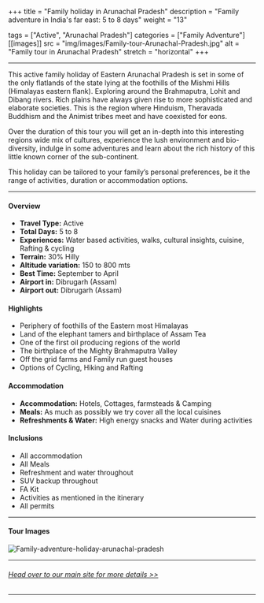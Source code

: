 +++
title = "Family holiday in Arunachal Pradesh"
description = "Family adventure in India's far east: 5 to 8 days"
weight = "13"

tags = ["Active", "Arunachal Pradesh"]
categories = ["Family Adventure"]
[[images]]
  src = "img/images/Family-tour-Arunachal-Pradesh.jpg"
  alt = "Family tour in Arunachal Pradesh"
  stretch = "horizontal"
+++

---
This active family holiday of Eastern Arunachal Pradesh is set in some of the only flatlands of the state lying at the foothills of the Mishmi Hills (Himalayas eastern flank). Exploring around the Brahmaputra, Lohit and Dibang rivers. Rich plains have always given rise to more sophisticated and elaborate societies. This is the region where Hinduism, Theravada Buddhism and the Animist tribes meet and have coexisted for eons.

Over the duration of this tour you will get an in-depth into this interesting regions wide mix of cultures, experience the lush environment and bio-diversity, indulge in some adventures and learn about the rich history of this little known corner of the sub-continent.

This holiday can be tailored to your family’s personal preferences, be it the range of activities, duration or accommodation options.
<!--more-->

---



#### Overview

* **Travel Type:** Active
* **Total Days:** 5 to 8
* **Experiences:** Water based activities, walks, cultural insights, cuisine, Rafting & cycling
* **Terrain:** 30% Hilly 
* **Altitude variation:** 150 to 800 mts
* **Best Time:** September to April
* **Airport in:** Dibrugarh (Assam)
* **Airport out:** Dibrugarh (Assam)


#### Highlights

* Periphery of foothills of the Eastern most Himalayas
* Land of the elephant tamers and birthplace of Assam Tea
* One of the first oil producing regions of the world
* The birthplace of the Mighty Brahmaputra Valley
* Off the grid farms and Family run guest houses
* Options of Cycling, Hiking and Rafting



#### Accommodation

* **Accommodation:**  Hotels, Cottages, farmsteads & Camping
* **Meals:** As much as possibly we try cover all the local cuisines
* **Refreshments & Water:** High energy snacks and Water during activities

#### Inclusions

* All accommodation
* All Meals
* Refreshment and water throughout
* SUV backup throughout
* FA Kit
* Activities as mentioned in the itinerary
* All permits

---
#### Tour Images

![Family-adventure-holiday-arunachal-pradesh](/img/images/family-holiday-eastern-arunachal-pradesh.jpg)

---
###### [*Head over to our main site for more details >>*](https://nnejourneys.com/family/)

---